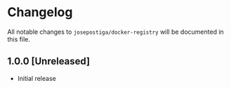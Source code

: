 # Changelog

All notable changes to `josepostiga/docker-registry` will be documented in this file.

## 1.0.0 [Unreleased]

- Initial release
